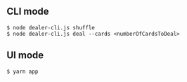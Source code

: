 ## CLI mode
```
$ node dealer-cli.js shuffle
$ node dealer-cli.js deal --cards <numberOfCardsToDeal>
```

## UI mode
```
$ yarn app
```

